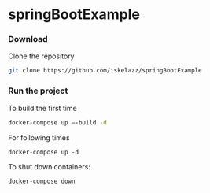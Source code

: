 # springBootExample

### Download

  Clone the repository

   ```sh
   git clone https://github.com/iskelazz/springBootExample

   ```
   
### Run the project
   
   To build the first time
   
   ```sh
   docker-compose up –-build -d

   ```
   
   For following times 
   
   ```
   docker-compose up -d
   ```
   
To shut down containers:

   ```sh
   docker-compose down

   ```
